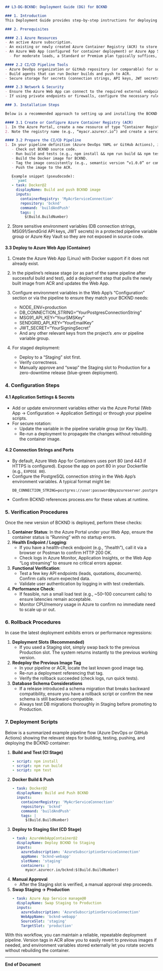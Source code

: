 ```markdown
## L3-DG-BCKND: Deployment Guide (DG) for BCKND

### 1. Introduction
This Deployment Guide provides step-by-step instructions for deploying the BCKND (Backend) component of the Solarium Green Energy solution. BCKND is a containerized Node.js “modular monolith” application responsible for business logic, data persistence, and integrations (SMS, email, blob storage) at a scale of ~400–600 concurrent users. The instructions below focus on using Azure services (Azure Web App and Azure Container Registry) and a CI/CD pipeline (e.g., Azure DevOps or GitHub Actions) to reliably build, test, and release new BCKND versions.

### 2. Prerequisites

#### 2.1 Azure Resources
- An active Azure subscription.  
- An existing or newly created Azure Container Registry (ACR) to store BCKND container images.  
- An Azure Web App (configured for container deployment) or Azure App Service Plan sized to handle ~400–600 concurrent users.  
  - For moderate loads, a Standard or Premium plan typically suffices, with the option to scale up or out if usage spikes.  

#### 2.2 CI/CD Pipeline Tools
- Azure DevOps organization or GitHub repository (or comparable) for source control and automated pipelines.  
- Build agents that can run Docker builds and push to ACR.  
- Secure storage for secrets (connection strings, API keys, JWT secrets), such as pipeline variable groups or Azure Key Vault integrations.

#### 2.3 Network & Security
- Ensure the Azure Web App can connect to the required external endpoints (Azure Database for PostgreSQL, MSG91, SendGrid, Azure Blob Storage).  
- If using private endpoints or firewalls, configure the necessary rules for inbound/outbound traffic.  

### 3. Installation Steps

Below is a recommended approach to setting up and installing the BCKND container:

#### 3.1 Create or Configure Azure Container Registry (ACR)
1. In the Azure Portal, create a new resource of type “Container Registry” (if one isn’t already created).  
2. Note the registry name (e.g., “myacr.azurecr.io”) and create a service connection in your CI/CD pipeline that has permission to push/pull images.

#### 3.2 Prepare the CI/CD Pipeline
1. In your pipeline definition (Azure DevOps YAML or GitHub Actions), include steps to:  
   - Check out BCKND source code.  
   - Run build and tests (e.g., npm install && npm run build && npm test).  
   - Build the Docker image for BCKND.  
   - Tag the image consistently (e.g., semantic version “v1.0.0” or commit-hash-based “bcknd-<shortsha>”).  
   - Push the image to the ACR.  

   Example snippet (pseudocode):
   ```yaml
   - task: Docker@2
     displayName: Build and push BCKND image
     inputs:
       containerRegistry: 'MyAcrServiceConnection'
       repository: 'bcknd'
       command: 'buildAndPush'
       tags: |
         $(Build.BuildNumber)
   ```

2. Store sensitive environment variables (DB connection strings, MSG91/SendGrid API keys, JWT secrets) in a protected pipeline variable group or Azure Key Vault so they are not exposed in source code.

#### 3.3 Deploy to Azure Web App (Container)
1. Create the Azure Web App (Linux) with Docker support if it does not already exist.  
2. In the pipeline’s release stage (or as part of the same pipeline after successful build and test), add a deployment step that pulls the newly built image from ACR and updates the Web App.  
3. Configure environment variables in the Web App’s “Configuration” section or via the pipeline to ensure they match your BCKND needs:
   - NODE_ENV=production  
   - DB_CONNECTION_STRING=“YourPostgresConnectionString”  
   - MSG91_API_KEY=“YourSMSKey”  
   - SENDGRID_API_KEY=“YourEmailKey”  
   - JWT_SECRET=“YourSigningSecret”  
   - And any other relevant keys from the project’s .env or pipeline variable group.  

4. For staged deployment:
   - Deploy to a “Staging” slot first.  
   - Verify correctness.  
   - Manually approve and “swap” the Staging slot to Production for a zero-downtime release (blue-green deployment).

### 4. Configuration Steps

#### 4.1 Application Settings & Secrets
- Add or update environment variables either via the Azure Portal (Web App → Configuration → Application Settings) or through your pipeline scripts.  
- For secure rotation:   
  - Update the variable in the pipeline variable group (or Key Vault).  
  - Re-run a deployment to propagate the changes without rebuilding the container image.  

#### 4.2 Connection Strings and Ports
- By default, Azure Web App for Containers uses port 80 (and 443 if HTTPS is configured). Expose the app on port 80 in your Dockerfile (e.g., `EXPOSE 80`).  
- Configure the PostgreSQL connection string in the Web App’s environment variables. A typical format might be:
  ```
  DB_CONNECTION_STRING=postgres://user:password@myazureserver.postgres.database.azure.com:5432/db_name
  ```
- Confirm BCKND references process.env for these values at runtime.

### 5. Verification Procedures

Once the new version of BCKND is deployed, perform these checks:

1. **Container Status**: In the Azure Portal under your Web App, ensure the container status is “Running” with no startup errors.  
2. **Health Endpoint / Logging**:  
   - If you have a health-check endpoint (e.g., “/health”), call it via a browser or Postman to confirm HTTP 200 OK.  
   - Check logs in Azure Monitor, Application Insights, or the Web App “Log streaming” to ensure no critical errors appear.  
3. **Functional Verification**:  
   - Test a few key API endpoints (leads, quotations, documents). Confirm calls return expected data.  
   - Validate user authentication by logging in with test credentials.  
4. **Performance Check**:  
   - If feasible, run a small load test (e.g., ~50–100 concurrent calls) to ensure latencies remain acceptable.  
   - Monitor CPU/memory usage in Azure to confirm no immediate need to scale up or out.

### 6. Rollback Procedures

In case the latest deployment exhibits errors or performance regressions:

1. **Deployment Slots (Recommended)**  
   - If you used a Staging slot, simply swap back to the previous Production slot. The system returns instantly to the previous working version.  
2. **Redeploy the Previous Image Tag**  
   - In your pipeline or ACR, locate the last known good image tag.  
   - Re-run a deployment referencing that tag.  
   - Verify the rollback succeeded (check logs, run quick tests).  
3. **Database Schema Considerations**  
   - If a release introduced a schema migration that breaks backward compatibility, ensure you have a rollback script or confirm the new schema is still backward-compatible.  
   - Always test DB migrations thoroughly in Staging before promoting to Production.

### 7. Deployment Scripts

Below is a summarized example pipeline flow (Azure DevOps or GitHub Actions) showing the relevant steps for building, testing, pushing, and deploying the BCKND container:

1. **Build and Test (CI Stage)**  
   ```yaml
   - script: npm install
   - script: npm run build
   - script: npm test
   ```
2. **Docker Build & Push**  
   ```yaml
   - task: Docker@2
     displayName: Build and Push BCKND
     inputs:
       containerRegistry: 'MyAcrServiceConnection'
       repository: 'bcknd'
       command: 'buildAndPush'
       tags: |
         $(Build.BuildNumber)
   ```
3. **Deploy to Staging Slot (CD Stage)**  
   ```yaml
   - task: AzureWebAppContainer@2
     displayName: Deploy BCKND to Staging
     inputs:
       azureSubscription: 'AzureSubscriptionServiceConnection'
       appName: 'bcknd-webapp'
       slotName: 'staging'
       containers: |
         myacr.azurecr.io/bcknd:$(Build.BuildNumber)
   ```
4. **Manual Approval**  
   - After the Staging slot is verified, a manual approval step proceeds.  
5. **Swap Staging → Production**  
   ```yaml
   - task: Azure App Service manage@0
     displayName: Swap Staging to Production
     inputs:
       azureSubscription: 'AzureSubscriptionServiceConnection'
       WebAppName: 'bcknd-webapp'
       SourceSlot: 'staging'
       TargetSlot: 'production'
   ```

With this workflow, you can maintain a reliable, repeatable deployment pipeline. Version tags in ACR allow you to easily revert to previous images if needed, and environment variables stored externally let you rotate secrets without rebuilding the container.

---

**End of Document**
```
